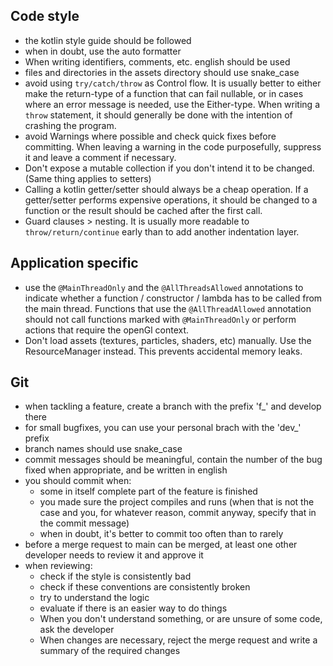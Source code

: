
## Code style
 - the kotlin style guide should be followed
 - when in doubt, use the auto formatter
 - When writing identifiers, comments, etc. english should be used
 - files and directories in the assets directory should use snake_case
 - avoid using ``try/catch/throw`` as Control flow. It is
   usually better to either make the return-type of a function that can fail nullable, or
   in cases where an error message is needed, use the Either-type. When writing a
   ``throw`` statement, it should generally be done with the intention of crashing the
   program.
 - avoid Warnings where possible and check quick fixes before committing. When leaving
   a warning in the code purposefully, suppress it and leave a comment if necessary.
 - Don't expose a mutable collection if you don't intend it to be changed. (Same thing
   applies to setters)
 - Calling a kotlin getter/setter should always be a cheap operation. If a getter/setter
   performs expensive operations, it should be changed to a function or the result should
   be cached after the first call.
 - Guard clauses > nesting. It is usually more readable to ``throw/return/continue`` early
   than to add another indentation layer.

## Application specific
 - use the ``@MainThreadOnly`` and the ``@AllThreadsAllowed`` annotations to indicate
   whether a function / constructor / lambda has to be called from the main thread.
   Functions that use the ``@AllThreadAllowed`` annotation should not call functions 
   marked with ``@MainThreadOnly`` or perform actions that require the openGl context.
 - Don't load assets (textures, particles, shaders, etc) manually. Use the ResourceManager
   instead. This prevents accidental memory leaks.

## Git
 - when tackling a feature, create a branch with the prefix 'f_' and develop there
 - for small bugfixes, you can use your personal brach with the 'dev_' prefix
 - branch names should use snake_case
 - commit messages should be meaningful, contain the number of the bug fixed when
   appropriate, and be written in english
 - you should commit when:
   - some in itself complete part of the feature is finished
   - you made sure the project compiles and runs (when that is not the case and you,
     for whatever reason, commit anyway, specify that in the commit message)
   - when in doubt, it's better to commit too often than to rarely
 - before a merge request to main can be merged, at least one other developer needs to
   review it and approve it
 - when reviewing:
   - check if the style is consistently bad
   - check if these conventions are consistently broken
   - try to understand the logic
   - evaluate if there is an easier way to do things
   - When you don't understand something, or are unsure of some code, ask the developer
   - When changes are necessary, reject the merge request and write a summary of the
     required changes
